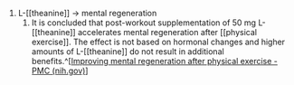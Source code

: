 1. L-[[theanine]] → mental regeneration
	1. It is concluded that post-workout supplementation of 50 mg L-[[theanine]] accelerates mental regeneration after [[physical exercise]]. The effect is not based on hormonal changes and higher amounts of L-[[theanine]] do not result in additional benefits.^[[Improving mental regeneration after physical exercise - PMC (nih.gov)](https://www.ncbi.nlm.nih.gov/pmc/articles/PMC3313114/)]